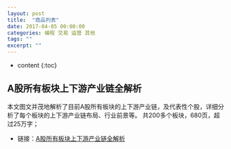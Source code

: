```yaml
---
layout: post
title:  "商品列表"
date: 2017-04-05 00:00:00
categories: 编程 交易 运营 其他
tags: ""
excerpt: ""
---
```


* content
{:toc}


## A股所有板块上下游产业链全解析
本文图文并茂地解析了目前A股所有板块的上下游产业链，及代表性个股，详细分析了每个板块的上下游产业链布局、行业前景等。
共200多个板块，680页，超过25万字；
* 链接：[A股所有板块上下游产业链全解析](http://www.woojean.com/2019/07/31/A%E8%82%A1%E6%89%80%E6%9C%89%E6%9D%BF%E5%9D%97%E4%B8%8A%E4%B8%8B%E6%B8%B8%E4%BA%A7%E4%B8%9A%E9%93%BE%E5%85%A8%E8%A7%A3%E6%9E%90/)









































